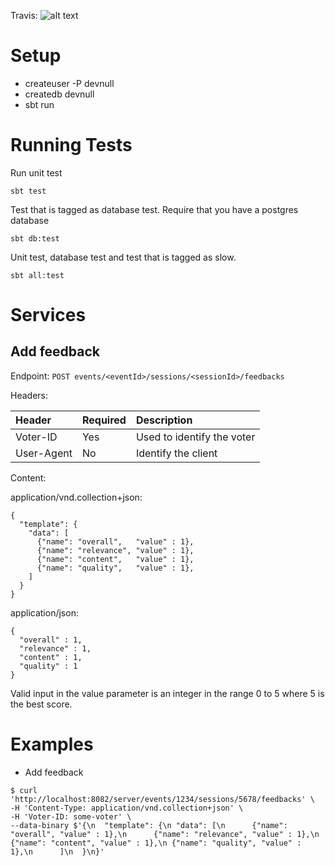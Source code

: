 Travis: ![alt text][build-status]

Setup
=====
* createuser -P devnull
* createdb devnull
* sbt run

Running Tests
=============

Run unit test

````
sbt test
````

Test that is tagged as database test. Require that you have a postgres database

````
sbt db:test
````

Unit test, database test and test that is tagged as slow.

````
sbt all:test
````

Services
========

Add feedback
------------

Endpoint: 
`POST events/<eventId>/sessions/<sessionId>/feedbacks`

Headers:

| Header       | Required | Description                |
|:-------------|:-------- |:-------------------------- |
| Voter-ID     | Yes      | Used to identify the voter |
| User-Agent   | No       | Identify the client        |

Content:

application/vnd.collection+json:

```
{
  "template": {
    "data": [
      {"name": "overall",   "value" : 1},
      {"name": "relevance", "value" : 1},
      {"name": "content",   "value" : 1},
      {"name": "quality",   "value" : 1},
    ]
  }
}
```

application/json:

```
{
  "overall" : 1,
  "relevance" : 1,
  "content" : 1,
  "quality" : 1
}
```

Valid input in the value parameter is an integer in the range 0 to 5 where 5 is the best score.

Examples
========

* Add feedback
````
$ curl 'http://localhost:8082/server/events/1234/sessions/5678/feedbacks' \
-H 'Content-Type: application/vnd.collection+json' \
-H 'Voter-ID: some-voter' \
--data-binary $'{\n  "template": {\n "data": [\n      {"name": "overall", "value" : 1},\n      {"name": "relevance", "value" : 1},\n      {"name": "content", "value" : 1},\n {"name": "quality", "value" : 1},\n      ]\n  }\n}'
````


[build-status]: https://travis-ci.org/javaBin/devnull.svg "Build Status"
